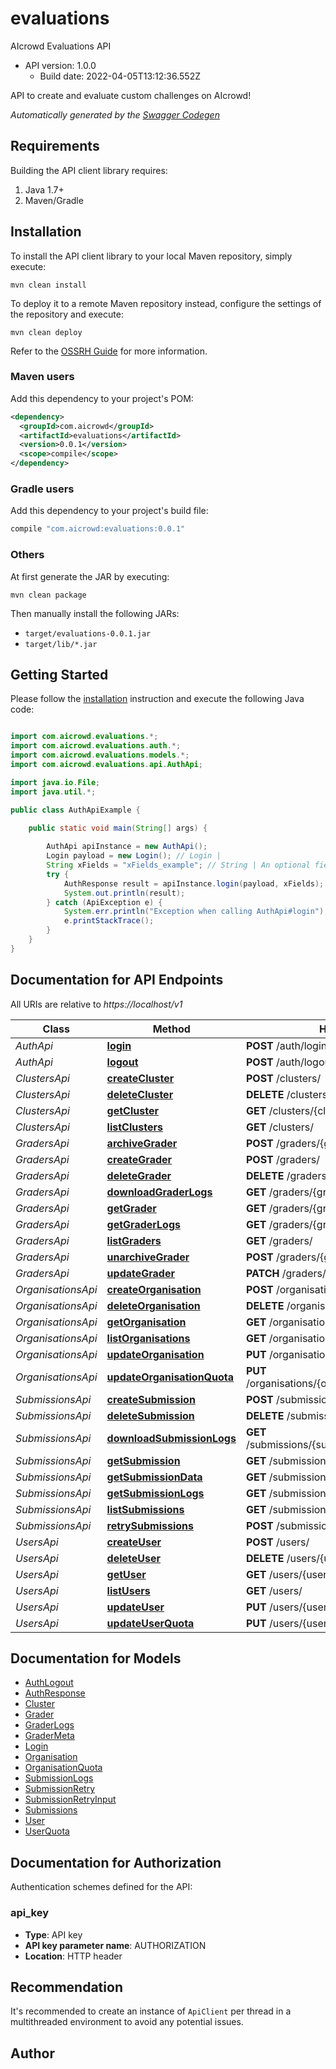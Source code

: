 # evaluations

AIcrowd Evaluations API
- API version: 1.0.0
  - Build date: 2022-04-05T13:12:36.552Z

API to create and evaluate custom challenges on AIcrowd!


*Automatically generated by the [Swagger Codegen](https://github.com/swagger-api/swagger-codegen)*


## Requirements

Building the API client library requires:
1. Java 1.7+
2. Maven/Gradle

## Installation

To install the API client library to your local Maven repository, simply execute:

```shell
mvn clean install
```

To deploy it to a remote Maven repository instead, configure the settings of the repository and execute:

```shell
mvn clean deploy
```

Refer to the [OSSRH Guide](http://central.sonatype.org/pages/ossrh-guide.html) for more information.

### Maven users

Add this dependency to your project's POM:

```xml
<dependency>
  <groupId>com.aicrowd</groupId>
  <artifactId>evaluations</artifactId>
  <version>0.0.1</version>
  <scope>compile</scope>
</dependency>
```

### Gradle users

Add this dependency to your project's build file:

```groovy
compile "com.aicrowd:evaluations:0.0.1"
```

### Others

At first generate the JAR by executing:

```shell
mvn clean package
```

Then manually install the following JARs:

* `target/evaluations-0.0.1.jar`
* `target/lib/*.jar`

## Getting Started

Please follow the [installation](#installation) instruction and execute the following Java code:

```java

import com.aicrowd.evaluations.*;
import com.aicrowd.evaluations.auth.*;
import com.aicrowd.evaluations.models.*;
import com.aicrowd.evaluations.api.AuthApi;

import java.io.File;
import java.util.*;

public class AuthApiExample {

    public static void main(String[] args) {
        
        AuthApi apiInstance = new AuthApi();
        Login payload = new Login(); // Login | 
        String xFields = "xFields_example"; // String | An optional fields mask
        try {
            AuthResponse result = apiInstance.login(payload, xFields);
            System.out.println(result);
        } catch (ApiException e) {
            System.err.println("Exception when calling AuthApi#login");
            e.printStackTrace();
        }
    }
}

```

## Documentation for API Endpoints

All URIs are relative to *https://localhost/v1*

Class | Method | HTTP request | Description
------------ | ------------- | ------------- | -------------
*AuthApi* | [**login**](docs/AuthApi.md#login) | **POST** /auth/login | 
*AuthApi* | [**logout**](docs/AuthApi.md#logout) | **POST** /auth/logout | 
*ClustersApi* | [**createCluster**](docs/ClustersApi.md#createCluster) | **POST** /clusters/ | 
*ClustersApi* | [**deleteCluster**](docs/ClustersApi.md#deleteCluster) | **DELETE** /clusters/{cluster_id} | 
*ClustersApi* | [**getCluster**](docs/ClustersApi.md#getCluster) | **GET** /clusters/{cluster_id} | 
*ClustersApi* | [**listClusters**](docs/ClustersApi.md#listClusters) | **GET** /clusters/ | 
*GradersApi* | [**archiveGrader**](docs/GradersApi.md#archiveGrader) | **POST** /graders/{grader_id}/archive | 
*GradersApi* | [**createGrader**](docs/GradersApi.md#createGrader) | **POST** /graders/ | 
*GradersApi* | [**deleteGrader**](docs/GradersApi.md#deleteGrader) | **DELETE** /graders/{grader_id} | 
*GradersApi* | [**downloadGraderLogs**](docs/GradersApi.md#downloadGraderLogs) | **GET** /graders/{grader_id}/logs/download | 
*GradersApi* | [**getGrader**](docs/GradersApi.md#getGrader) | **GET** /graders/{grader_id} | 
*GradersApi* | [**getGraderLogs**](docs/GradersApi.md#getGraderLogs) | **GET** /graders/{grader_id}/logs | 
*GradersApi* | [**listGraders**](docs/GradersApi.md#listGraders) | **GET** /graders/ | 
*GradersApi* | [**unarchiveGrader**](docs/GradersApi.md#unarchiveGrader) | **POST** /graders/{grader_id}/unarchive | 
*GradersApi* | [**updateGrader**](docs/GradersApi.md#updateGrader) | **PATCH** /graders/{grader_id} | 
*OrganisationsApi* | [**createOrganisation**](docs/OrganisationsApi.md#createOrganisation) | **POST** /organisations/ | 
*OrganisationsApi* | [**deleteOrganisation**](docs/OrganisationsApi.md#deleteOrganisation) | **DELETE** /organisations/{organisation_id} | 
*OrganisationsApi* | [**getOrganisation**](docs/OrganisationsApi.md#getOrganisation) | **GET** /organisations/{organisation_id} | 
*OrganisationsApi* | [**listOrganisations**](docs/OrganisationsApi.md#listOrganisations) | **GET** /organisations/ | 
*OrganisationsApi* | [**updateOrganisation**](docs/OrganisationsApi.md#updateOrganisation) | **PUT** /organisations/{organisation_id} | 
*OrganisationsApi* | [**updateOrganisationQuota**](docs/OrganisationsApi.md#updateOrganisationQuota) | **PUT** /organisations/{organisation_id}/addquota | 
*SubmissionsApi* | [**createSubmission**](docs/SubmissionsApi.md#createSubmission) | **POST** /submissions/ | 
*SubmissionsApi* | [**deleteSubmission**](docs/SubmissionsApi.md#deleteSubmission) | **DELETE** /submissions/{submission_id} | 
*SubmissionsApi* | [**downloadSubmissionLogs**](docs/SubmissionsApi.md#downloadSubmissionLogs) | **GET** /submissions/{submission_id}/logs/download | 
*SubmissionsApi* | [**getSubmission**](docs/SubmissionsApi.md#getSubmission) | **GET** /submissions/{submission_id} | 
*SubmissionsApi* | [**getSubmissionData**](docs/SubmissionsApi.md#getSubmissionData) | **GET** /submissions/{submission_id}/data | 
*SubmissionsApi* | [**getSubmissionLogs**](docs/SubmissionsApi.md#getSubmissionLogs) | **GET** /submissions/{submission_id}/logs | 
*SubmissionsApi* | [**listSubmissions**](docs/SubmissionsApi.md#listSubmissions) | **GET** /submissions/ | 
*SubmissionsApi* | [**retrySubmissions**](docs/SubmissionsApi.md#retrySubmissions) | **POST** /submissions/retry | 
*UsersApi* | [**createUser**](docs/UsersApi.md#createUser) | **POST** /users/ | 
*UsersApi* | [**deleteUser**](docs/UsersApi.md#deleteUser) | **DELETE** /users/{user_id} | 
*UsersApi* | [**getUser**](docs/UsersApi.md#getUser) | **GET** /users/{user_id} | 
*UsersApi* | [**listUsers**](docs/UsersApi.md#listUsers) | **GET** /users/ | 
*UsersApi* | [**updateUser**](docs/UsersApi.md#updateUser) | **PUT** /users/{user_id} | 
*UsersApi* | [**updateUserQuota**](docs/UsersApi.md#updateUserQuota) | **PUT** /users/{user_id}/addquota | 


## Documentation for Models

 - [AuthLogout](docs/AuthLogout.md)
 - [AuthResponse](docs/AuthResponse.md)
 - [Cluster](docs/Cluster.md)
 - [Grader](docs/Grader.md)
 - [GraderLogs](docs/GraderLogs.md)
 - [GraderMeta](docs/GraderMeta.md)
 - [Login](docs/Login.md)
 - [Organisation](docs/Organisation.md)
 - [OrganisationQuota](docs/OrganisationQuota.md)
 - [SubmissionLogs](docs/SubmissionLogs.md)
 - [SubmissionRetry](docs/SubmissionRetry.md)
 - [SubmissionRetryInput](docs/SubmissionRetryInput.md)
 - [Submissions](docs/Submissions.md)
 - [User](docs/User.md)
 - [UserQuota](docs/UserQuota.md)


## Documentation for Authorization

Authentication schemes defined for the API:
### api_key

- **Type**: API key
- **API key parameter name**: AUTHORIZATION
- **Location**: HTTP header


## Recommendation

It's recommended to create an instance of `ApiClient` per thread in a multithreaded environment to avoid any potential issues.

## Author



